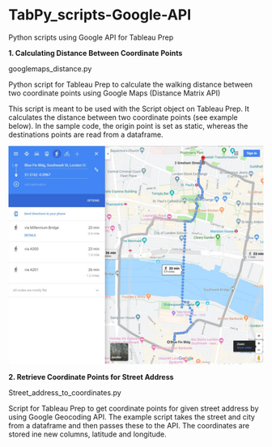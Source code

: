 # TabPy_scripts-Google-API
Python scripts using Google API for Tableau Prep


**1. Calculating Distance Between Coordinate Points**

googlemaps_distance.py

Python script for Tableau Prep to calculate the walking distance between two coordinate points using Google Maps (Distance Matrix API)

This script is meant to be used with the Script object on Tableau Prep. It calculates the distance between two coordinate points (see example below). In the sample code, the origin point is set as static, whereas the destinations points are read from a dataframe.


![picture](screenshot_Google_Maps.JPG)



**2. Retrieve Coordinate Points for Street Address**

Street_address_to_coordinates.py

Script for Tableau Prep to get coordinate points for given street address by using Google Geocoding API. The example script takes the street and city from a dataframe and then passes these to the API. The coordinates are stored ine new columns, latitude and longitude.
